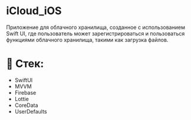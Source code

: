 # iCloud_iOS

Приложение для облачного хранилища, созданное с использованием Swift UI, где пользователь может зарегистрироваться и пользоваться
функциями облачного хранилища, такими как загрузка файлов.

# 📲 Стек:
- SwiftUI
- MVVM
- Firebase
- Lottie 
- CoreData
- UserDefaults

